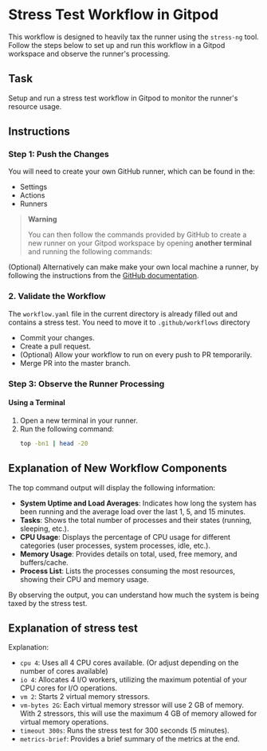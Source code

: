 # Stress Test Workflow in Gitpod

This workflow is designed to heavily tax the runner using the `stress-ng` tool. Follow the steps below to set up and run this workflow in a Gitpod workspace and observe the runner's processing.


## Task

Setup and run a stress test workflow in Gitpod to monitor the runner's resource usage.

## Instructions

### Step 1: Push the Changes

You will need to create your own GitHub runner, which can be found in the:
- Settings
- Actions
- Runners

> **Warning** 
>
> You can then follow the commands provided by GitHub to create a new runner on your Gitpod workspace by opening **another terminal** and running the following commands:


(Optional) Alternatively can make make your own local machine a runner, by following the instructions from the [GitHub documentation](https://docs.github.com/en/actions/hosting-your-own-runners/adding-self-hosted-runners).


### 2. Validate the Workflow
The `workflow.yaml` file in the current directory is already filled out and contains a stress test. You need to  move it to `.github/workflows` directory
- Commit your changes.
- Create a pull request.
- (Optional) Allow your workflow to run on every push to PR temporarily.
- Merge PR into the master branch.

### Step 3: Observe the Runner Processing

#### Using a Terminal

1. Open a new terminal in your runner.
2. Run the following command:
    ```bash
    top -bn1 | head -20
    ```

## Explanation of New Workflow Components

The top command output will display the following information:

- **System Uptime and Load Averages**: Indicates how long the system has been running and the average load over the last 1, 5, and 15 minutes.
- **Tasks**: Shows the total number of processes and their states (running, sleeping, etc.).
- **CPU Usage**: Displays the percentage of CPU usage for different categories (user processes, system processes, idle, etc.).
- **Memory Usage**: Provides details on total, used, free memory, and buffers/cache.
- **Process List**: Lists the processes consuming the most resources, showing their CPU and memory usage.

By observing the output, you can understand how much the system is being taxed by the stress test.

## Explanation of stress test

Explanation:
- `cpu 4`: Uses all 4 CPU cores available. (Or adjust depending on the number of cores available)
- `io 4`: Allocates 4 I/O workers, utilizing the maximum potential of your CPU cores for I/O operations.
- `vm 2`: Starts 2 virtual memory stressors.
- `vm-bytes 2G`: Each virtual memory stressor will use 2 GB of memory. With 2 stressors, this will use the maximum 4 GB of memory allowed for virtual memory operations.
- `timeout 300s`: Runs the stress test for 300 seconds (5 minutes).
- `metrics-brief`: Provides a brief summary of the metrics at the end.